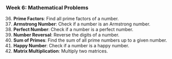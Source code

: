 ### Week 6: Mathematical Problems
36. **Prime Factors**: Find all prime factors of a number.
37. **Armstrong Number**: Check if a number is an Armstrong number.
38. **Perfect Number**: Check if a number is a perfect number.
39. **Number Reversal**: Reverse the digits of a number.
40. **Sum of Primes**: Find the sum of all prime numbers up to a given number.
41. **Happy Number**: Check if a number is a happy number.
42. **Matrix Multiplication**: Multiply two matrices.

